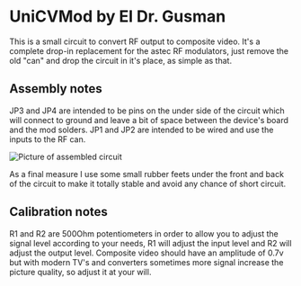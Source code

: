# UniCVMod by El Dr. Gusman

This is a small circuit to convert RF output to composite video. It's a complete drop-in replacement for the astec RF modulators, just remove the old "can" and drop the circuit in it's place, as simple as that.


## Assembly notes

JP3 and JP4 are intended to be pins on the under side of the circuit which will connect to ground and leave a bit of space between the device's board and the mod solders. JP1 and JP2 are intended to be wired and use the inputs to the RF can.

![Picture of assembled circuit](https://i.imgur.com/YFvb8o5.png)

As a final measure I use some small rubber feets under the front and back of the circuit to make it totally stable and avoid any chance of short circuit.

## Calibration notes

R1 and R2 are 500Ohm potentiometers in order to allow you to adjust the signal level according to your needs, R1 will adjust the input level and R2 will adjust the output level. Composite video should have an amplitude of 0.7v but with modern TV's and converters sometimes more signal increase the picture quality, so adjust it at your will.

